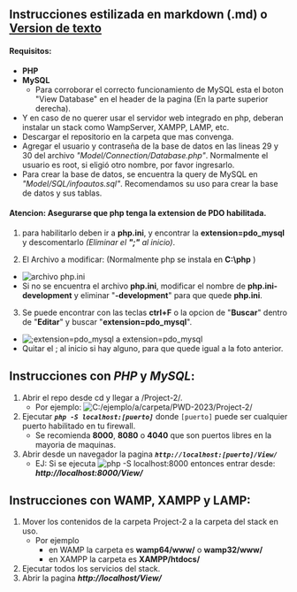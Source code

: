 ## Instrucciones estilizada en markdown (.md) o [Version de texto](https://github.com/acostaDemianAaron/PWD-2023/tree/main/Project-2/INSTRUCCIONES.txt)

#### Requisitos:
- **PHP**
- **MySQL**
  - Para corroborar el correcto funcionamiento de MySQL esta el boton "View Database" en el header de la pagina (En la parte superior derecha).
- Y en caso de no querer usar el servidor web integrado en php, deberan instalar un stack como WampServer, XAMPP, LAMP, etc.
- Descargar el repositorio en la carpeta que mas convenga.
- Agregar el usuario y contraseña de la base de datos en las lineas 29 y 30 del archivo _"Model/Connection/Database.php"_. Normalmente el usuario es root, si eligió otro nombre, por favor ingresarlo.
- Para crear la base de datos, se encuentra la query de MySQL en _"Model/SQL/infoautos.sql"_. Recomendamos su uso para crear la base de datos y sus tablas.

#### **Atencion:** Asegurarse que php tenga la extension de PDO habilitada.
1. para habilitarlo deben ir a **php.ini**, y encontrar la **extension=pdo_mysql** y descomentarlo _(Eliminar el **";"** al inicio)_.

2. El Archivo a modificar: (Normalmente php se instala en **C:\php** )

- ![archivo php.ini](https://i.imgur.com/snDHxRh.png)
- Si no se encuentra el archivo **php.ini**, modificar el nombre de **php.ini-development** y eliminar "**-development**" para que quede **php.ini**.

3. Se puede encontrar con las teclas **ctrl+F** o la opcion de "**Buscar**" dentro de "**Editar**" y buscar "**extension=pdo_mysql**".

- ![;extension=pdo_mysql a extension=pdo_mysql](https://i.imgur.com/Ewie8vt.png)
- Quitar el ; al inicio si hay alguno, para que quede igual a la foto anterior.
## Instrucciones con *PHP* y *MySQL*:

1. Abrir el repo desde cd y llegar a /Project-2/.
   - Por ejemplo: ![C:/ejemplo/a/carpeta/PWD-2023/Project-2/](https://i.imgur.com/YzXoWyv.png)
2. Ejecutar _**`php -S localhost:[puerto]`**_ donde `[puerto]` puede ser cualquier puerto habilitado en tu firewall.
   - Se recomienda **8000**, **8080** o **4040** que son puertos libres en la mayoria de maquinas.
3. Abrir desde un navegador la pagina _**`http://localhost:[puerto]/View/`**_
   - EJ: Si se ejecuta ![php -S localhost:8000](https://i.imgur.com/vfvCYQn.png) entonces entrar desde: _**http://localhost:8000/View/**_

## Instrucciones con WAMP, XAMPP y LAMP:

1. Mover los contenidos de la carpeta Project-2 a la carpeta del stack en uso.
   - Por ejemplo
      - en WAMP la carpeta es **wamp64/www/** o **wamp32/www/**
      - en XAMPP la carpeta es **XAMPP/htdocs/**
2. Ejecutar todos los servicios del stack.
3. Abrir la pagina _**http://localhost/View/**_
